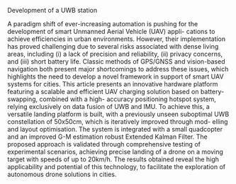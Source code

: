 Development of a UWB station

A paradigm shift of ever-increasing automation is pushing for the development of smart Unmanned Aerial Vehicle (UAV) appli-
cations to achieve efficiencies in urban environments. However, their implementation has proved challenging due to several risks
associated with dense living areas, including (i) a lack of precision and reliability, (ii) privacy concerns, and (iii) short battery
life. Classic methods of GPS/GNSS and vision-based navigation both present major shortcomings to address these issues, which
highlights the need to develop a novel framework in support of smart UAV systems for cities. This article presents an innovative
hardware platform featuring a scalable and efficient UAV charging solution based on battery-swapping, combined with a high-
accuracy positioning hotspot system, relying exclusively on data fusion of UWB and IMU. To achieve this, a versatile landing
platform is built, with a previously unseen suboptimal UWB constellation of 50x50cm, which is iteratively improved through mod-
elling and layout optimisation. The system is integrated with a small quadcopter and an improved G-M estimation robust Extended
Kalman Filter. The proposed approach is validated through comprehensive testing of experimental scenarios, achieving precise
landing of a drone on a moving target with speeds of up to 20km/h. The results obtained reveal the high applicability and potential
of this technology, to facilitate the exploration of autonomous drone solutions in cities.
